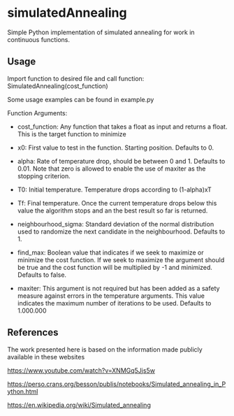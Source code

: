 # simulatedAnnealing

Simple Python implementation of simulated annealing for work in continuous functions.

## Usage

Import function to desired file and call function: 
	SimulatedAnnealing(cost_function)

Some usage examples can be found in example.py

Function Arguments:

* cost_function: Any function that takes a float as input and returns a float. This is the target function to minimize

* x0: First value to test in the function. Starting position. Defaults to 0.

* alpha: Rate of temperature drop, should be between 0 and 1. Defaults to 0.01. Note that zero is allowed to enable the use of maxiter as the stopping criterion.

* T0: Initial temperature. Temperature drops according to (1-alpha)xT
* Tf: Final temperature. Once the current temperature drops below this value the algorithm stops and an the best result so far is returned.

* neighbourhood_sigma: Standard deviation of the normal distribution used to randomize the next candidate in the neighbourhood. Defaults to 1.

* find_max: Boolean value that indicates if we seek to maximize or minimize the cost function. If we seek to maximize the argument should be true and the cost function will be multiplied by -1 and minimized. Defaults to false.

* maxiter: This argument is not required but has been added as a safety measure against errors in the temperature arguments. This value indicates the maximum number of iterations to be used. Defaults to 1.000.000

## References

The work presented here is based on the information made publicly available in these websites

https://www.youtube.com/watch?v=XNMGq5Jjs5w

https://perso.crans.org/besson/publis/notebooks/Simulated_annealing_in_Python.html

https://en.wikipedia.org/wiki/Simulated_annealing


